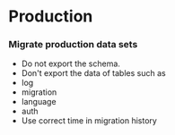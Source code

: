 Production
==========

### Migrate production data sets

- Do not export the schema.
- Don't export the data of tables such as
 - log
 - migration
 - language
 - auth
- Use correct time in migration history